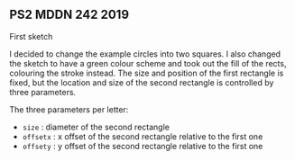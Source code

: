 ## PS2 MDDN 242 2019

First sketch


I decided to change the example circles into two squares. I also changed the sketch to have a green colour scheme and took out the fill of the rects, colouring the stroke instead. The size and position of the first rectangle is fixed, but the location and size of the second rectangle is controlled by three parameters.

The three parameters per letter:
  * `size` : diameter of the second rectangle
  * `offsetx` : x offset of the second rectangle relative to the first one
  * `offsety` : y offset of the second rectangle relative to the first one

